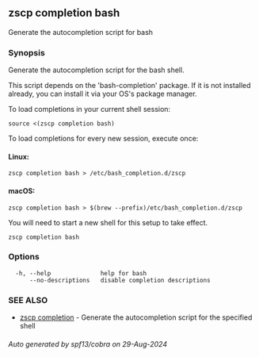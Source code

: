 ## zscp completion bash

Generate the autocompletion script for bash

### Synopsis

Generate the autocompletion script for the bash shell.

This script depends on the 'bash-completion' package.
If it is not installed already, you can install it via your OS's package manager.

To load completions in your current shell session:

	source <(zscp completion bash)

To load completions for every new session, execute once:

#### Linux:

	zscp completion bash > /etc/bash_completion.d/zscp

#### macOS:

	zscp completion bash > $(brew --prefix)/etc/bash_completion.d/zscp

You will need to start a new shell for this setup to take effect.


```
zscp completion bash
```

### Options

```
  -h, --help              help for bash
      --no-descriptions   disable completion descriptions
```

### SEE ALSO

* [zscp completion](../completion.md)	 - Generate the autocompletion script for the specified shell

###### Auto generated by spf13/cobra on 29-Aug-2024
